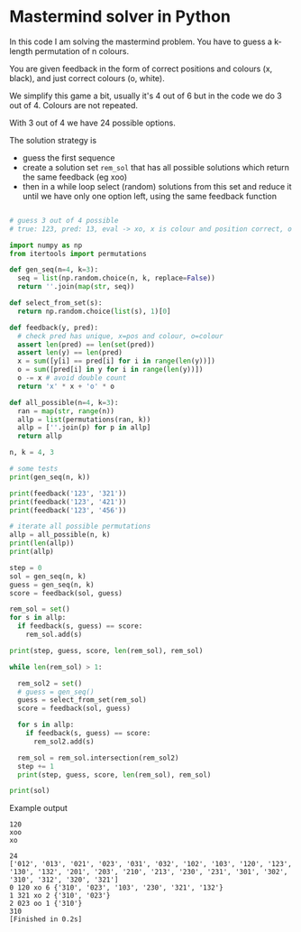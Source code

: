 # Mastermind solver in Python

In this code I am solving the mastermind problem. You have to guess a k-length permutation of n colours.

You are given feedback in the form of correct positions and colours (x, black), and just correct colours (o, white).

We simplify this game a bit, usually it's 4 out of 6 but in the code we do 3 out of 4. Colours are not repeated.

With 3 out of 4 we have 24 possible options. 

The solution strategy is
- guess the first sequence
- create a solution set `rem_sol` that has all possible solutions which return the same feedback (eg xoo)
- then in a while loop select (random) solutions from this set and reduce it until we have only one option left, using the same feedback function 

```py

# guess 3 out of 4 possible
# true: 123, pred: 13, eval -> xo, x is colour and position correct, o colour correct

import numpy as np
from itertools import permutations 

def gen_seq(n=4, k=3):
  seq = list(np.random.choice(n, k, replace=False))
  return ''.join(map(str, seq))

def select_from_set(s):
  return np.random.choice(list(s), 1)[0]

def feedback(y, pred):
  # check pred has unique, x=pos and colour, o=colour
  assert len(pred) == len(set(pred))
  assert len(y) == len(pred)
  x = sum([y[i] == pred[i] for i in range(len(y))])
  o = sum([pred[i] in y for i in range(len(y))])
  o -= x # avoid double count
  return 'x' * x + 'o' * o

def all_possible(n=4, k=3):
  ran = map(str, range(n))
  allp = list(permutations(ran, k))
  allp = [''.join(p) for p in allp]
  return allp

n, k = 4, 3

# some tests
print(gen_seq(n, k))

print(feedback('123', '321'))
print(feedback('123', '421'))
print(feedback('123', '456'))

# iterate all possible permutations
allp = all_possible(n, k)
print(len(allp))
print(allp)

step = 0
sol = gen_seq(n, k)
guess = gen_seq(n, k)
score = feedback(sol, guess)

rem_sol = set()
for s in allp:
  if feedback(s, guess) == score:
    rem_sol.add(s)

print(step, guess, score, len(rem_sol), rem_sol)

while len(rem_sol) > 1:

  rem_sol2 = set()
  # guess = gen_seq()
  guess = select_from_set(rem_sol)
  score = feedback(sol, guess)

  for s in allp:
    if feedback(s, guess) == score:
      rem_sol2.add(s)

  rem_sol = rem_sol.intersection(rem_sol2)
  step += 1
  print(step, guess, score, len(rem_sol), rem_sol)

print(sol)
```

Example output

```
120
xoo
xo

24
['012', '013', '021', '023', '031', '032', '102', '103', '120', '123', '130', '132', '201', '203', '210', '213', '230', '231', '301', '302', '310', '312', '320', '321']
0 120 xo 6 {'310', '023', '103', '230', '321', '132'}
1 321 xo 2 {'310', '023'}
2 023 oo 1 {'310'}
310
[Finished in 0.2s]
```
